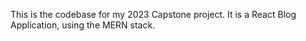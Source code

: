 
This is the codebase for my 2023 Capstone project. It is a React Blog Application, using the MERN stack.
